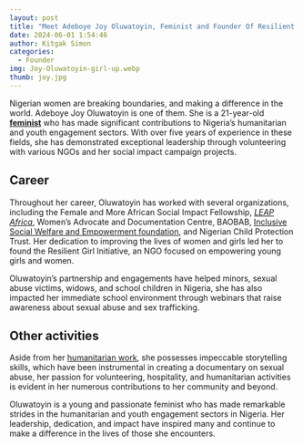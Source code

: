 ```yaml
---
layout: post
title: "Meet Adeboye Joy Oluwatoyin, Feminist and Founder Of Resilient Girl Initiative"
date: 2024-06-01 1:54:46
author: Kitgak Simon
categories:
  - Founder
img: Joy-Oluwatoyin-girl-up.webp
thumb: joy.jpg
---
```


Nigerian women are breaking boundaries, and making a difference in the world. Adeboye Joy Oluwatoyin is one of them. She is a 21-year-old [**feminist**](https://womenofrubies.com/2023/03/08/12-black-canadian-pacesetters-and-feminists-who-inspire-us/) who has made significant contributions to Nigeria’s humanitarian and youth engagement sectors. With over five years of experience in these fields, she has demonstrated exceptional leadership through volunteering with various NGOs and her social impact campaign projects.

## Career

Throughout her career, Oluwatoyin has worked with several organizations, including the Female and More African Social Impact Fellowship, [*LEAP Africa*](https://womenofrubies.com/2023/03/31/9to5chick-recognises-top-100-career-women-in-africa/), Women’s Advocate and Documentation Centre, BAOBAB, [Inclusive Social Welfare and Empowerment foundation](https://inclusiveswef.co.uk/), and Nigerian Child Protection Trust. Her dedication to improving the lives of women and girls led her to found the Resilient Girl Initiative, an NGO focused on empowering young girls and women.

Oluwatoyin’s partnership and engagements have helped minors, sexual abuse victims, widows, and school children in Nigeria, she has also impacted her immediate school environment through webinars that raise awareness about sexual abuse and sex trafficking.

## Other activities

Aside from her [humanitarian work](https://womenofrubies.com/2023/05/01/five-self-help-books-to-boost-your-career-and-your-confidence/), she possesses impeccable storytelling skills, which have been instrumental in creating a documentary on sexual abuse, her passion for volunteering, hospitality, and humanitarian activities is evident in her numerous contributions to her community and beyond.

Oluwatoyin is a young and passionate feminist who has made remarkable strides in the humanitarian and youth engagement sectors in Nigeria. Her leadership, dedication, and impact have inspired many and continue to make a difference in the lives of those she encounters.